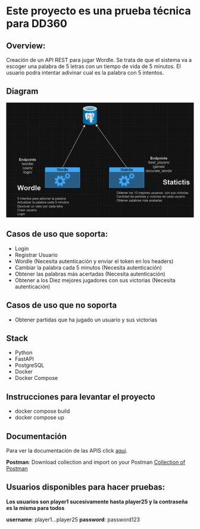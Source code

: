 
# Este proyecto es una prueba técnica para DD360


## Overview:
Creación de un API REST para jugar Wordle.
Se trata de que el sistema va a escoger una palabra de 5 letras con un tiempo de vida de 5 minutos.
El usuario podra intentar adivinar cual es la palabra con 5 intentos.

## Diagram

![Diagram](./docs/diagram.png)

## Casos de uso que soporta:
- Login
- Registrar Usuario
- Wordle (Necesita autenticación y enviar el token en los headers)
- Cambiar la palabra cada 5 minutos (Necesita autenticación)
- Obtener las palabras más acertadas (Necesita autenticación)
- Obtener a los Diez mejores jugadores con sus victorias (Necesita autenticación)

## Casos de uso que no soporta
- Obtener partidas que ha jugado un usuario y sus victorias

## Stack

- Python
- FastAPI
- PostgreSQL
- Docker
- Docker Compose


## Instrucciones para levantar el proyecto

- docker compose build
- docker compose up


## Documentación
Para ver la documentación de las APIS click [aquí](https://github.com/roodrigoroot69/wordle/blob/main/docs/api_documentation.md).


**Postman**:
Download collection and import on your Postman
[Collection of Postman](https://drive.google.com/file/d/1Q4saIRLmZ2V8kc8JAurr8q3kE3siJ0SY/view?usp=sharing)


## Usuarios disponibles para hacer pruebas:
**Los usuarios son player1 sucesivamente hasta player25 y la contraseña es la misma para todos**

**username**: player1...player25
**password**: password123
